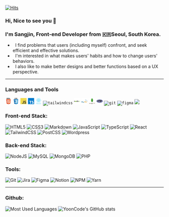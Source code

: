 [![Hits](https://hits.seeyoufarm.com/api/count/incr/badge.svg?url=https%3A%2F%2Fgithub.com%2FYoonCode&count_bg=%2379C83D&title_bg=%23555555&icon=&icon_color=%23E7E7E7&title=hits&edge_flat=false)](https://hits.seeyoufarm.com)

### Hi, Nice to see you 👋
### I'm Sangjin, Front-end Developer from 🇰🇷Seoul, South Korea.

- &nbsp; I find problems that users (including myself) confront, and seek efficient and effective solutions.</br>
- &nbsp; I'm interested in what makes users' habits and how to change users' behaviors.</br>
- &nbsp; I also like to make better designs and better functions based on a UX perspective.
---

### Languages and Tools
<code><img alt="html5" width="20px" height="20px" src="https://raw.githubusercontent.com/devicons/devicon/master/icons/html5/html5-original-wordmark.svg" /></code>
<code><img alt="css3" width="20px" height="20px" src="https://raw.githubusercontent.com/devicons/devicon/master/icons/css3/css3-original-wordmark.svg" /></code>
<code><img alt="javascript" width="20px" height="20px" src="https://raw.githubusercontent.com/devicons/devicon/master/icons/javascript/javascript-original.svg" /></code>
<code><img alt="typescript" width="20px" height="20px" src="https://raw.githubusercontent.com/devicons/devicon/master/icons/typescript/typescript-original.svg" /></code>
<code><img alt="react" width="20px" height="20px" src="https://raw.githubusercontent.com/devicons/devicon/master/icons/react/react-original-wordmark.svg" /></code>
<code><img alt="tailwindcss" width="20px" height="20px" background="#fff" src="https://www.vectorlogo.zone/logos/tailwindcss/tailwindcss-icon.svg" /></code>
<code><img alt="nodejs" width="20px" height="20px" src="https://raw.githubusercontent.com/devicons/devicon/master/icons/nodejs/nodejs-original-wordmark.svg" /></code>
<code><img alt="mysql" width="20px" height="20px" src="https://raw.githubusercontent.com/devicons/devicon/master/icons/mysql/mysql-original-wordmark.svg" /></code>
<code><img alt="mysql" width="20px" height="20px" src="https://raw.githubusercontent.com/devicons/devicon/master/icons/mongodb/mongodb-original-wordmark.svg" /></code>
<code><img alt="php" width="20px" height="20px" src="https://raw.githubusercontent.com/devicons/devicon/master/icons/php/php-original.svg" /></code>
<code><img alt="git" width="20px" height="20px" src="https://www.vectorlogo.zone/logos/git-scm/git-scm-icon.svg" /></code>
<code><img alt="figma" width="20px" height="20px" src="https://www.vectorlogo.zone/logos/figma/figma-icon.svg" /></code>
<code><img src="https://img.shields.io/badge/-HTML5-E34F26?style=for-the-badge&logo=html5&logoColor=ffffff" /></code>

### Front-end Stack:
![HTML5](https://img.shields.io/badge/-HTML5-E34F26?style=for-the-badge&logo=html5&logoColor=ffffff)
![CSS3](https://img.shields.io/badge/-CSS3-1572B6?style=for-the-badge&logo=css3&logoColor=ffffff)
![Markdown](https://img.shields.io/badge/-Markdown-27a3e1?style=for-the-badge&logo=markdown&logoColor=ffffff)
![JavaScript](https://img.shields.io/badge/-JavaScript-F7DF1E?style=for-the-badge&logo=javascript&logoColor=ffffff)
![TypeScript](https://img.shields.io/badge/-TypeScript-3074bf?style=for-the-badge&logo=typescript&logoColor=ffffff)
![React](https://img.shields.io/badge/-React-60dafb?style=for-the-badge&logo=react&logoColor=ffffff)
![TailwindCSS](https://img.shields.io/badge/-Tailwind-0ba5e9?style=for-the-badge&logo=tailwindcss&logoColor=ffffff)
![PostCSS](https://img.shields.io/badge/-PostCSS-dd3735?style=for-the-badge&logo=postcss&logoColor=ffffff)
![Wordpress](https://img.shields.io/badge/-Wordpress-658395?style=for-the-badge&logo=wordpress&logoColor=ffffff)

### Back-end Stack:
![NodeJS](https://img.shields.io/badge/-NodeJS-036e02?style=for-the-badge&logo=node.js&logoColor=ffffff)
![MySQL](https://img.shields.io/badge/-MySQL-41759B?style=for-the-badge&logo=mysql&logoColor=ffffff)
![MongoDB](https://img.shields.io/badge/-MongoDB-084007?style=for-the-badge&logo=mongodb&logoColor=ffffff)
![PHP](https://img.shields.io/badge/-PHP-7986b8?style=for-the-badge&logo=php&logoColor=ffffff)

### Tools:
![Git](https://img.shields.io/badge/-Git-F05032?style=for-the-badge&logo=git&logoColor=ffffff)
![Jira](https://img.shields.io/badge/-Jira-2584ff?style=for-the-badge&logo=Jira&logoColor=ffffff)
![Figma](https://img.shields.io/badge/-Figma-a159ff?style=for-the-badge&logo=Figma&logoColor=ffffff)
![Notion](https://img.shields.io/badge/-Notion-000000?style=for-the-badge&logo=notion&logoColor=ffffff)
![NPM](https://img.shields.io/badge/-NPM-231f20?style=for-the-badge&logo=npm&logoColor=ffffff)
![Yarn](https://img.shields.io/badge/-Yarn-27799e?style=for-the-badge&logo=yarn&logoColor=ffffff)

---

### Github:
![Most Used Languages](https://github-readme-stats.vercel.app/api/top-langs/?username=YoonCode&layout=compact&theme=ayu-mirage&langs_count=7)
![YoonCode's GitHub stats](https://github-readme-stats.vercel.app/api?username=YoonCode&show_icons=true&theme=ayu-mirage&hide=contribs)
